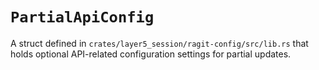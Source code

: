 # `PartialApiConfig`

A struct defined in `crates/layer5_session/ragit-config/src/lib.rs` that holds optional API-related configuration settings for partial updates.